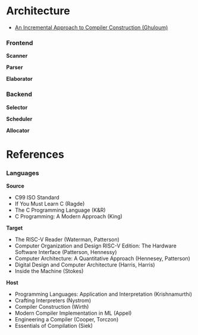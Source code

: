 # Architecture
- [An Incremental Approach to Compiler Construction (Ghuloum)](http://scheme2006.cs.uchicago.edu/11-ghuloum.pdf)

### Frontend
**Scanner**

**Parser**

**Elaborator**

### Backend

**Selector**

**Scheduler**

**Allocator**

# References

### Languages
**Source**
- C99 ISO Standard
- If You Must Learn C (Ragde)
- The C Programming Language (K&R)
- C Programming: A Modern Approach (King)

**Target**
- The RISC-V Reader (Waterman, Patterson)
- Computer Organization and Design RISC-V Edition: The Hardware Software Interface (Patterson, Hennessy)
- Computer Architecture: A Quantitative Approach (Hennesey, Patterson)
- Digital Design and Computer Architecture (Harris, Harris)
- Inside the Machine (Stokes)

**Host**
- Programming Languages: Application and Interpretation (Krishnamurthi)
- Crafting Interpreters (Nystrom)
- Compiler Construction (Wirth)
- Modern Compiler Implementation in ML (Appel)
- Engineering a Compiler (Cooper, Torczon)
- Essentials of Compilation (Siek)
